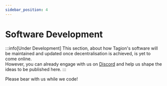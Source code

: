 ```yaml
---
sidebar_position: 4
---
```


# Software Development

:::info[Under Development]
This section, about how Tagion's software  will be maintained and updated once decentralisation is achieved, is yet to come online.<br />However, you can already engage with us on [Discord](https://discord.gg/wE4AA64a) and help us shape the ideas to be published here.
:::

Please bear with us while we code!
